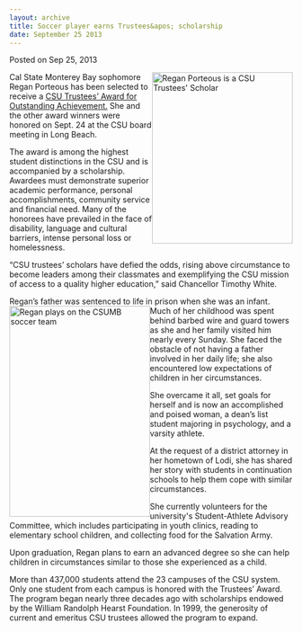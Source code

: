 ```yaml
---
layout: archive
title: Soccer player earns Trustees&apos; scholarship
date: September 25 2013
---
```





<span class="date">Posted on Sep 25, 2013    </span>
<p><img alt="Regan Porteous is a CSU Trustees&apos; Scholar" src="http://news.csumb.edu/sites/default/files/65/attachments/news/images/portrait_of_regan_for_web.jpg" style="float:right; width:250px; height:305px">Cal State Monterey
Bay sophomore Regan Porteous has been selected to receive a
<a href="http://www.calstate.edu/foundation/hearst/" rel="nofollow">CSU Trustees&#x2019; Award for Outstanding Achievement.</a> She
and the other award winners were honored on Sept. 24 at the CSU
board meeting in Long Beach.</img></p>
<p>The award is among the highest student distinctions in the CSU
and is accompanied by a scholarship. Awardees must demonstrate
superior academic performance, personal accomplishments, community
service and financial need. Many of the honorees have prevailed in
the face of disability, language and cultural barriers, intense
personal loss or homelessness.</p>
<p>&#x201C;CSU trustees&#x2019; scholars have defied the odds, rising above
circumstance to become leaders among their classmates and
exemplifying the CSU mission of access to a quality higher
education,&#x201D; said Chancellor Timothy White.</p>
<p>Regan&#x2019;s father was sentenced to life in prison when she was an
infant. Much of her childhood was&#xA0;<img alt="Regan plays on the CSUMB soccer team" src="http://news.csumb.edu/sites/default/files/65/attachments/news/images/soccer_shot_of_regan_for_web.jpg" style="float:left; width:250px; height:375px">spent behind barbed
wire and guard towers as she and her family visited him nearly
every Sunday. She faced the obstacle of not having a father
involved in her daily life; she also encountered low expectations
of children in her circumstances.</img></p>
<p>She overcame it all, set goals for herself and is now an
accomplished and poised woman, a dean&#x2019;s list student majoring in
psychology, and a varsity athlete.</p>
<p>At the request of a district attorney in her hometown of Lodi,
she has shared her story with students in continuation schools to
help them cope with similar circumstances.</p>
<p>She currently volunteers for the university&apos;s Student-Athlete
Advisory Committee, which includes participating in youth clinics,
reading to elementary school children, and collecting food for the
Salvation Army.</p>
<p>Upon graduation, Regan plans to earn an advanced degree so she
can help children in circumstances similar to those she experienced
as a child.</p>
<p>More than 437,000 students attend the 23 campuses of the CSU
system. Only one student from each campus is honored with the
Trustees&#x2019; Award. The program began nearly three decades ago with
scholarships endowed by the William Randolph Hearst Foundation. In
1999, the generosity of current and emeritus CSU trustees allowed
the program to expand.&#xA0;</p>
<p><br>
&#xA0;</br></p>





